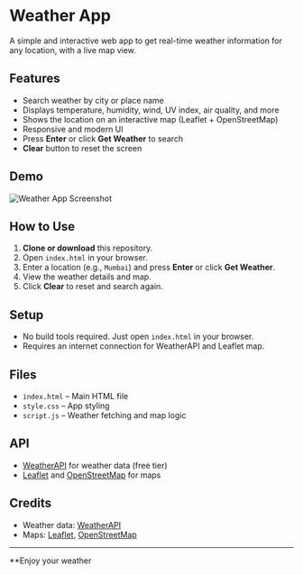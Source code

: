 # Weather App

A simple and interactive web app to get real-time weather information for any location, with a live map view.

## Features

- Search weather by city or place name
- Displays temperature, humidity, wind, UV index, air quality, and more
- Shows the location on an interactive map (Leaflet + OpenStreetMap)
- Responsive and modern UI
- Press **Enter** or click **Get Weather** to search
- **Clear** button to reset the screen

## Demo

![Weather App Screenshot](screenshot.png)

## How to Use

1. **Clone or download** this repository.
2. Open `index.html` in your browser.
3. Enter a location (e.g., `Mumbai`) and press **Enter** or click **Get Weather**.
4. View the weather details and map.
5. Click **Clear** to reset and search again.

## Setup

- No build tools required. Just open `index.html` in your browser.
- Requires an internet connection for WeatherAPI and Leaflet map.

## Files

- `index.html` – Main HTML file
- `style.css` – App styling
- `script.js` – Weather fetching and map logic

## API

- [WeatherAPI](https://www.weatherapi.com/) for weather data (free tier)
- [Leaflet](https://leafletjs.com/) and [OpenStreetMap](https://www.openstreetmap.org/) for maps

## Credits

- Weather data: [WeatherAPI](https://www.weatherapi.com/)
- Maps: [Leaflet](https://leafletjs.com/), [OpenStreetMap](https://www.openstreetmap.org/)

---

**Enjoy your weather

